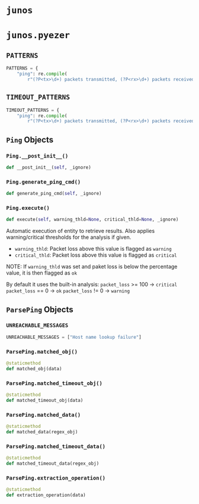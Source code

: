 # `junos`


# `junos.pyezer`


## `PATTERNS`

```python
PATTERNS = {
    "ping": re.compile(
        r"(?P<tx>\d+) packets transmitted, (?P<rx>\d+) packets received, " ...
```


## `TIMEOUT_PATTERNS`

```python
TIMEOUT_PATTERNS = {
    "ping": re.compile(
        r"(?P<tx>\d+) packets transmitted, (?P<rx>\d+) packets received, " ...
```


## `Ping` Objects


### `Ping.__post_init__()`

```python
def __post_init__(self, _ignore)
```


### `Ping.generate_ping_cmd()`

```python
def generate_ping_cmd(self, _ignore)
```


### `Ping.execute()`

```python
def execute(self, warning_thld=None, critical_thld=None, _ignore)
```

Automatic execution of entity to retrieve results. Also applies warning/critical
thresholds for the analysis if given.

- `warning_thld`: Packet loss above this value is flagged as `warning`
- `critical_thld`: Packet loss above this value is flagged as `critical`

NOTE: If `warning_thld` was set and paket loss is below the percentage value,
it is then flagged as `ok`

By default it uses the built-in analysis:
`packet_loss` >= 100 -> `critical`
`packet_loss` == 0   -> `ok`
`packet_loss` != 0   -> `warning`

## `ParsePing` Objects


### `UNREACHABLE_MESSAGES`

```python
UNREACHABLE_MESSAGES = ["Host name lookup failure"]
```


### `ParsePing.matched_obj()`

```python
@staticmethod
def matched_obj(data)
```


### `ParsePing.matched_timeout_obj()`

```python
@staticmethod
def matched_timeout_obj(data)
```


### `ParsePing.matched_data()`

```python
@staticmethod
def matched_data(regex_obj)
```


### `ParsePing.matched_timeout_data()`

```python
@staticmethod
def matched_timeout_data(regex_obj)
```


### `ParsePing.extraction_operation()`

```python
@staticmethod
def extraction_operation(data)
```


